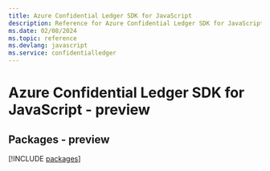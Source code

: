 ```yaml
---
title: Azure Confidential Ledger SDK for JavaScript
description: Reference for Azure Confidential Ledger SDK for JavaScript
ms.date: 02/08/2024
ms.topic: reference
ms.devlang: javascript
ms.service: confidentialledger
---
```

# Azure Confidential Ledger SDK for JavaScript - preview
## Packages - preview
[!INCLUDE [packages](confidential-ledger-index.md)]